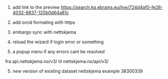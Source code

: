 1. add link to the preview
https://search.kg.ebrains.eu/live/724d4af0-fe28-4032-8837-120b0d64a81c

2. add orcid formating with https

3. embargo sync with nettskjema

4. reload the wizard if login error or something 

5. a popup menu if any errors cant be resolved

fra
api.nettskjema.no/v3/
til
nettskjema.no/api/v3/

5. new version of existing dataset nettskjema example 38300339